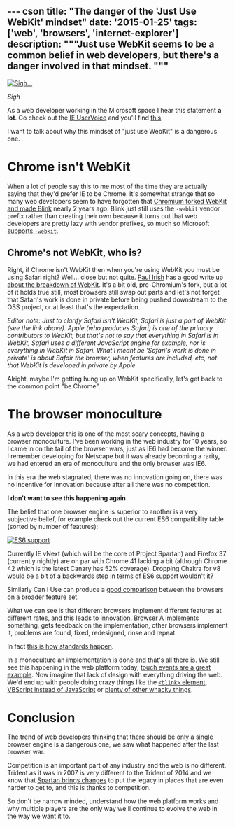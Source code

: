 --- cson
title: "The danger of the 'Just Use WebKit' mindset"
date: '2015-01-25'
tags: ['web', 'browsers', 'internet-explorer']
description: """Just use WebKit seems to be a common belief in web developers, but there's a danger involved in that mindset.
"""
---

[![Sigh...](/get/just-use-webkit.png)](https://twitter.com/IanCeicys/status/559353740160167938)

_Sigh_

As a web developer working in the Microsoft space I hear this statement **a lot**. Go check out the [IE UserVoice](http://uservoice.modern.ie) and you'll find [this](https://wpdev.uservoice.com/forums/257854-internet-explorer-platform/suggestions/6509416-use-blink-or-other-open-rendering-engine-and-sta).

I want to talk about why this mindset of "just use WebKit" is a dangerous one.

# Chrome isn't WebKit

When a lot of people say this to me most of the time they are actually saying that they'd prefer IE to be Chrome. It's somewhat strange that so many web developers seem to have forgotten that [Chromium forked WebKit and made Blink](http://blog.chromium.org/2013/04/blink-rendering-engine-for-chromium.html) nearly 2 years ago. Blink just still uses the `-webkit` vendor prefix rather than creating their own because it turns out that web developers are pretty lazy with vendor prefixes, so much so Microsoft [supports `-webkit`](http://blogs.msdn.com/b/ie/archive/2014/07/31/the-mobile-web-should-just-work-for-everyone.aspx).

## Chrome's not WebKit, who is?

Right, if Chrome isn't WebKit then when you're using WebKit you must be using Safari right? Well... close but not quite. [Paul Irish](http://www.paulirish.com/) has a good write up [about the breakdown of WebKit](http://www.paulirish.com/2013/webkit-for-developers/). It's a bit old, pre-Chromium's fork, but a lot of it holds true still, most browsers still swap out parts and let's not forget that Safari's work is done in private before being pushed downstream to the OSS project, or at least that's the expectation.

*Editor note: Just to clarify Safari isn't WebKit, Safari is just a port of WebKit (see the link above). Apple (who produces Safari) is one of the primary contributors to WebKit, but that's not to say that everything in Safari is in WebKit, Safari uses a different JavaScript engine for example, nor is everything in WebKit in Safari. What I meant be 'Safari's work is done in private' is about Safair the browser, when features are included, etc, not that WebKit is developed in private by Apple.*

Alright, maybe I'm getting hung up on WebKit specifically, let's get back to the common point "be Chrome".

# The browser monoculture

As a web developer this is one of the most scary concepts, having a browser monoculture. I've been working in the web industry for 10 years, so I came in on the tail of the browser wars, just as IE6 had become the winner. I remember developing for Netscape but it was already becoming a rarity, we had entered an era of monoculture and the only browser was IE6.

In this era the web stagnated, there was no innovation going on, there was no incentive for innovation because after all there was no competition.

**I don't want to see this happening again.**

The belief that one browser engine is superior to another is a very subjective belief, for example check out the current ES6 compatibility table (sorted by number of features):

[![ES6 support](/get/es6-compatibility.png)](http://kangax.github.io/compat-table/es6/)

Currently IE vNext (which will be the core of Project Spartan) and Firefox 37 (currently nightly) are on par with Chrome 41 lacking a bit (although Chrome 42 which is the latest Canary has 52% coverage). Dropping Chakra for v8 would be a bit of a backwards step in terms of ES6 support wouldn't it?

Similarly Can I Use can produce a [good comparison](http://caniuse.com/#compare=ie%2B11%2Cie%2BTP%2Cfirefox%2B35%2Cfirefox%2B38%2Cchrome%2B40%2Cchrome%2B43%2Csafari%2B8) between the browsers on a broader feature set.

What we can see is that different browsers implement different features at different rates, and this leads to innovation. Browser A implements something, gets feedback on the implementation, other browsers implement it, problems are found, fixed, redesigned, rinse and repeat.

In fact [this is how standards happen](http://www.w3.org/2014/Process-20140801/).

In a monoculture an implementation is done and that's all there is. We still see this happening in the web platform today, [touch events are a great example](https://docs.google.com/document/d/12k_LL_Ot9GjF8zGWP9eI_3IMbSizD72susba0frg44Y/edit#). Now imagine that lack of design with everything driving the web. We'd end up with people doing crazy things like the [`<blink>` element](http://en.wikipedia.org/wiki/Blink_element), [VBScript instead of JavaScript](https://msdn.microsoft.com/en-us/library/3945y0f9.aspx) or [plenty of other whacky things](http://en.wikipedia.org/wiki/Comparison_of_layout_engines_(non-standard_HTML)).

# Conclusion

The trend of web developers thinking that there should be only a single browser engine is a dangerous one, we saw what happened after the last browser war.

Competition is an important part of any industry and the web is no different. Trident as it was in 2007 is very different to the Trident of 2014 and we know that [Spartan brings changes](/posts/2015-01-25-project-spartan-and-internet-explorer.html) to put the legacy in places that are even harder to get to, and this is thanks to competition.

So don't be narrow minded, understand how the web platform works and why multiple players are the only way we'll continue to evolve the web in the way we want it to.
